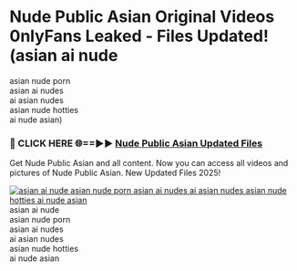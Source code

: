 # Nude Public Asian Original Videos 0nlyFans Leaked - Files Updated! (asian ai nude<br>
asian nude porn<br>
asian ai nudes<br>
ai asian nudes<br>
asian nude hotties<br>
ai nude asian)

<h3>🔴 CLICK HERE 🌐==►► <a href="https://tinyurl.com/2p9ay9w9" rel="nofollow">Nude Public Asian Updated Files</a></h3>

Get Nude Public Asian and all content. Now you can access all videos and pictures of Nude Public Asian. New Updated Files 2025!

[![asian ai nude<br>
asian nude porn<br>
asian ai nudes<br>
ai asian nudes<br>
asian nude hotties<br>
ai nude asian](https://i.imgur.com/KQgVmj3.gif)](https://tinyurl.com/2p9ay9w9)
asian ai nude<br>
asian nude porn<br>
asian ai nudes<br>
ai asian nudes<br>
asian nude hotties<br>
ai nude asian
